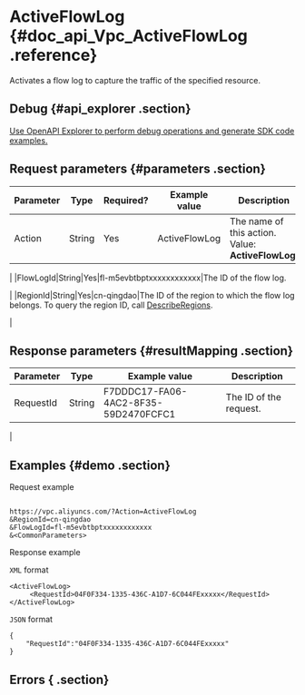 # ActiveFlowLog {#doc_api_Vpc_ActiveFlowLog .reference}

Activates a flow log to capture the traffic of the specified resource.

## Debug {#api_explorer .section}

[Use OpenAPI Explorer to perform debug operations and generate SDK code examples.](https://api.aliyun.com/#product=Vpc&api=ActiveFlowLog&type=RPC&version=2016-04-28)

## Request parameters {#parameters .section}

|Parameter|Type|Required?|Example value|Description|
|---------|----|---------|-------------|-----------|
|Action|String|Yes|ActiveFlowLog|The name of this action. Value: **ActiveFlowLog**.

 |
|FlowLogId|String|Yes|fl-m5evbtbptxxxxxxxxxxxx|The ID of the flow log.

 |
|RegionId|String|Yes|cn-qingdao|The ID of the region to which the flow log belongs. To query the region ID, call [DescribeRegions](~~36063~~).

 |

## Response parameters {#resultMapping .section}

|Parameter|Type|Example value|Description |
|---------|----|-------------|------------|
|RequestId|String|F7DDDC17-FA06-4AC2-8F35-59D2470FCFC1|The ID of the request.

 |

## Examples {#demo .section}

Request example

``` {#request_demo}

https://vpc.aliyuncs.com/?Action=ActiveFlowLog
&RegionId=cn-qingdao
&FlowLogId=fl-m5evbtbptxxxxxxxxxxxx
&<CommonParameters>

```

Response example

`XML` format

``` {#xml_return_success_demo}
<ActiveFlowLog>   
     <RequestId>04F0F334-1335-436C-A1D7-6C044FExxxxx</RequestId>
</ActiveFlowLog>
```

`JSON` format

``` {#json_return_success_demo}
{
	"RequestId":"04F0F334-1335-436C-A1D7-6C044FExxxxx"
}
```

## Errors { .section}

